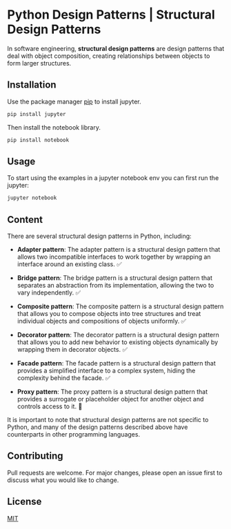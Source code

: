 # Python Design Patterns | Structural Design Patterns

In software engineering, **structural design patterns** are design patterns that deal with object composition, creating relationships between objects to form larger structures.

## Installation

Use the package manager [pip](https://pip.pypa.io/en/stable/) to install jupyter.

```bash
pip install jupyter
```

Then install the notebook library.

```bash
pip install notebook
```

## Usage

To start using the examples in a jupyter notebook env you can first run the jupyter:

```bash
jupyter notebook
```


## Content

There are several structural design patterns in Python, including:

+ **Adapter pattern**: The adapter pattern is a structural design pattern that allows two incompatible interfaces to work together by wrapping an interface around an existing class. ✅

+ **Bridge pattern**: The bridge pattern is a structural design pattern that separates an abstraction from its implementation, allowing the two to vary independently. ✅

+ **Composite pattern**: The composite pattern is a structural design pattern that allows you to compose objects into tree structures and treat individual objects and compositions of objects uniformly. ✅

+ **Decorator pattern**: The decorator pattern is a structural design pattern that allows you to add new behavior to existing objects dynamically by wrapping them in decorator objects. ✅

+ **Facade pattern**: The facade pattern is a structural design pattern that provides a simplified interface to a complex system, hiding the complexity behind the facade. ✅

+ **Proxy pattern**: The proxy pattern is a structural design pattern that provides a surrogate or placeholder object for another object and controls access to it. 🚧

It is important to note that structural design patterns are not specific to Python, and many of the design patterns described above have counterparts in other programming languages.

## Contributing

Pull requests are welcome. For major changes, please open an issue first
to discuss what you would like to change.

## License

[MIT](https://choosealicense.com/licenses/mit/)